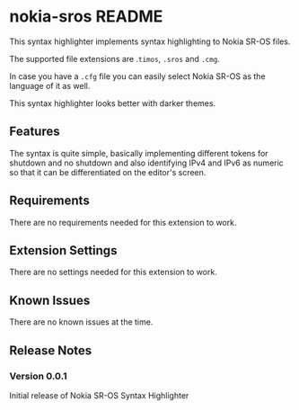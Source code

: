 # nokia-sros README

This syntax highlighter implements syntax highlighting to Nokia SR-OS files.

The supported file extensions are .`timos`, `.sros` and `.cmg`.

In case you have a `.cfg` file you can easily select Nokia SR-OS as the language of it as well.

This syntax highlighter looks better with darker themes.

## Features

The syntax is quite simple, basically implementing different tokens for shutdown and no shutdown and also identifying IPv4 and IPv6 as numeric so that it can be differentiated on the editor's screen.

## Requirements

There are no requirements needed for this extension to work.

## Extension Settings

There are no settings needed for this extension to work.

## Known Issues

There are no known issues at the time.

## Release Notes

### Version 0.0.1

Initial release of Nokia SR-OS Syntax Highlighter
